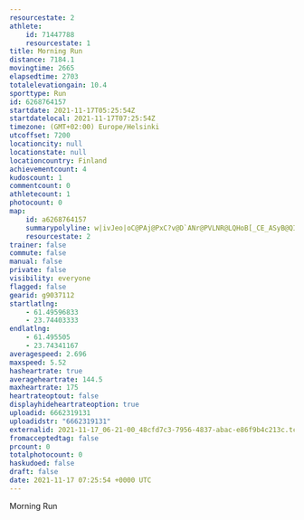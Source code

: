 ```yaml
---
resourcestate: 2
athlete:
    id: 71447788
    resourcestate: 1
title: Morning Run
distance: 7184.1
movingtime: 2665
elapsedtime: 2703
totalelevationgain: 10.4
sporttype: Run
id: 6268764157
startdate: 2021-11-17T05:25:54Z
startdatelocal: 2021-11-17T07:25:54Z
timezone: (GMT+02:00) Europe/Helsinki
utcoffset: 7200
locationcity: null
locationstate: null
locationcountry: Finland
achievementcount: 4
kudoscount: 1
commentcount: 0
athletecount: 1
photocount: 0
map:
    id: a6268764157
    summarypolyline: w|ivJeo|oC@PAj@PxC?v@D`ANr@PVLNR@LQHoB[_CE_ASyB@QIWWCWFKPMj@AXHnARr@Bn@NlAB~@FVf@v@J?J{@Dm@YsDBYAm@OsBIWWMg@\MROjABx@Pv@@x@L|APz@N\j@VJGHm@FsA?m@ImEOaAU]SGi@LSj@G`@@z@d@dBTb@PhCd@nAH?BM?mANyAGwCMg@SqAm@eAKEQN[v@CZ?|A^~CHfARr@j@VCJGFLMVk@LmA?o@WqF[mAc@Q_@PQn@G`AHfAPp@LdAFbBVx@PRb@ENYF]?sAUgFMy@M[WW[E_@b@K`@Et@@t@XbBVdCVp@XVd@KHOBMIu@@q@OqAEqD]eAKKY?_@j@[~@B|@XxADbBVtAb@Xj@@FEHy@@QW}@CyASgBCcAI[[YQ@WNGJK`@An@Ll@?~@PdDNp@j@ZBTFHFCPWHa@B[Co@YqCGuBKq@Uc@[OOFUZUt@?d@^~BTzBNh@JLz@Hj@YLe@EoB}@_F]i@SOWBQVQ\E\AnAJ`Bh@bDN\b@f@N?VSPaA@[EoAYwAGoAYoAYa@a@IY\K^Gt@@v@Lt@P\ThAFnBJ\P?r@YBOBwAUeBCq@Kw@Dk@Mw@]e@w@ZKLIZEpAFx@Jt@FfBFh@f@|@^TRAT_@Fm@Aw@Iw@A}A[mCQc@QMc@A[j@M^A|@Nv@JfEJj@PP^Bb@MJSFi@@y@WiEKgAIa@[i@QMQ@OZQl@Gj@HjAVrB@lAHl@\^r@@h@s@Fa@Ge@i@uAGe@C}@M{@[a@a@S[NWr@F`ALd@R\C~ADt@FX?^H\XVr@Ib@s@?oAUiACkA[sCSa@g@MW\Qh@MnAFpBJ|@@z@RbAh@Zj@G^k@AeAYgBIcBUkBW[g@EWXWxAEv@LdACnCJj@NVj@LjASLYXeA?UYgCY_AGcAOg@]a@a@?a@x@I`@?d@J`@@Vf@lBHhAEb@H`@T\h@B^c@Hw@AWq@mDWeCGUOQk@IKLK`@GdALlAE`@RdC\pA\f@n@CHILa@T]@Wo@kCOcCWuAWS]I[LOh@KDG|@D\Rf@J~AJ^LjATlAPRT@l@[X?PYC}@OeA]}ABU
    resourcestate: 2
trainer: false
commute: false
manual: false
private: false
visibility: everyone
flagged: false
gearid: g9037112
startlatlng:
    - 61.49596833
    - 23.74403333
endlatlng:
    - 61.495505
    - 23.74341167
averagespeed: 2.696
maxspeed: 5.52
hasheartrate: true
averageheartrate: 144.5
maxheartrate: 175
heartrateoptout: false
displayhideheartrateoption: true
uploadid: 6662319131
uploadidstr: "6662319131"
externalid: 2021-11-17_06-21-00_48cfd7c3-7956-4837-abac-e86f9b4c213c.tcx
fromacceptedtag: false
prcount: 0
totalphotocount: 0
haskudoed: false
draft: false
date: 2021-11-17 07:25:54 +0000 UTC
---
```

Morning Run